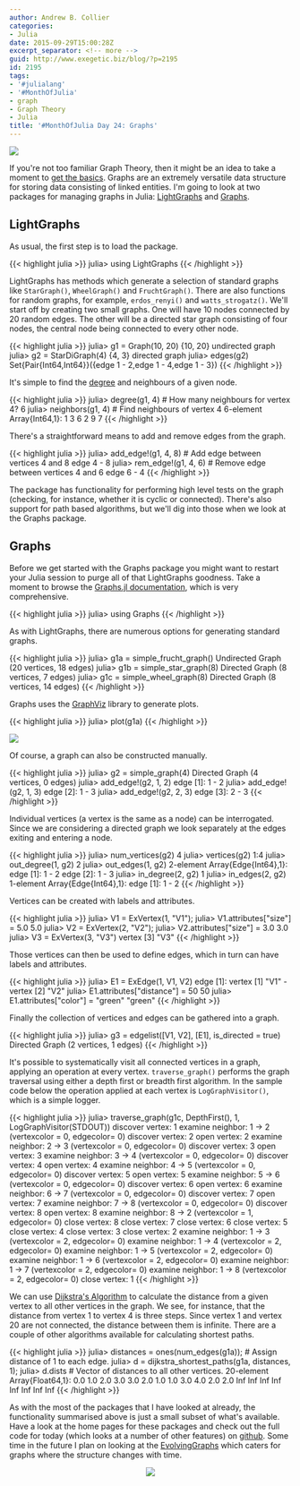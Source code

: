 ```yaml
---
author: Andrew B. Collier
categories:
- Julia
date: 2015-09-29T15:00:28Z
excerpt_separator: <!-- more -->
guid: http://www.exegetic.biz/blog/?p=2195
id: 2195
tags:
- '#julialang'
- '#MonthOfJulia'
- graph
- Graph Theory
- Julia
title: '#MonthOfJulia Day 24: Graphs'
---
```


<!--more-->

<img src="/img/2015/09/Julia-Logo-Graphs.png" >

If you're not too familiar Graph Theory, then it might be an idea to take a moment to [get the basics](https://en.wikipedia.org/wiki/Graph_theory). Graphs are an extremely versatile data structure for storing data consisting of linked entities. I'm going to look at two packages for managing graphs in Julia: [LightGraphs](https://github.com/JuliaGraphs/LightGraphs.jl) and [Graphs](https://github.com/JuliaLang/Graphs.jl).

## LightGraphs

As usual, the first step is to load the package.

{{< highlight julia >}}
julia> using LightGraphs
{{< /highlight >}}

LightGraphs has methods which generate a selection of standard graphs like `StarGraph()`, `WheelGraph()` and `FruchtGraph()`. There are also functions for random graphs, for example, `erdos_renyi()` and `watts_strogatz()`. We'll start off by creating two small graphs. One will have 10 nodes connected by 20 random edges. The other will be a directed star graph consisting of four nodes, the central node being connected to every other node.

{{< highlight julia >}}
julia> g1 = Graph(10, 20)
{10, 20} undirected graph
julia> g2 = StarDiGraph(4)
{4, 3} directed graph
julia> edges(g2)
Set{Pair{Int64,Int64}}({edge 1 - 2,edge 1 - 4,edge 1 - 3})
{{< /highlight >}}

It's simple to find the [degree](https://en.wikipedia.org/wiki/Graph_theory#Definitions) and neighbours of a given node.

{{< highlight julia >}}
julia> degree(g1, 4) # How many neighbours for vertex 4?
6
julia> neighbors(g1, 4) # Find neighbours of vertex 4
6-element Array{Int64,1}:
 1
 3
 6
 2
 9
 7
{{< /highlight >}}

There's a straightforward means to add and remove edges from the graph.

{{< highlight julia >}}
julia> add_edge!(g1, 4, 8) # Add edge between vertices 4 and 8
edge 4 - 8
julia> rem_edge!(g1, 4, 6) # Remove edge between vertices 4 and 6
edge 6 - 4
{{< /highlight >}}

The package has functionality for performing high level tests on the graph (checking, for instance, whether it is cyclic or connected). There's also support for path based algorithms, but we'll dig into those when we look at the Graphs package.

## Graphs

Before we get started with the Graphs package you might want to restart your Julia session to purge all of that LightGraphs goodness. Take a moment to browse the [Graphs.jl documentation](http://graphsjl-docs.readthedocs.org/en/latest/), which is very comprehensive.

{{< highlight julia >}}
julia> using Graphs
{{< /highlight >}}

As with LightGraphs, there are numerous options for generating standard graphs.

{{< highlight julia >}}
julia> g1a = simple\_frucht\_graph()
Undirected Graph (20 vertices, 18 edges)
julia> g1b = simple\_star\_graph(8)
Directed Graph (8 vertices, 7 edges)
julia> g1c = simple\_wheel\_graph(8)
Directed Graph (8 vertices, 14 edges)
{{< /highlight >}}

Graphs uses the [GraphViz](https://github.com/Keno/GraphViz.jl) library to generate plots.

{{< highlight julia >}}
julia> plot(g1a)
{{< /highlight >}}

<img src="/img/2015/09/sample-graph.png" >

Of course, a graph can also be constructed manually.

{{< highlight julia >}}
julia> g2 = simple_graph(4)
Directed Graph (4 vertices, 0 edges)
julia> add_edge!(g2, 1, 2)
edge [1]: 1 - 2
julia> add_edge!(g2, 1, 3)
edge [2]: 1 - 3
julia> add_edge!(g2, 2, 3)
edge [3]: 2 - 3
{{< /highlight >}}

Individual vertices (a vertex is the same as a node) can be interrogated. Since we are considering a directed graph we look separately at the edges exiting and entering a node.

{{< highlight julia >}}
julia> num_vertices(g2)
4
julia> vertices(g2)
1:4
julia> out_degree(1, g2)
2
julia> out_edges(1, g2)
2-element Array{Edge{Int64},1}:
 edge [1]: 1 - 2
 edge [2]: 1 - 3
julia> in_degree(2, g2)
1
julia> in_edges(2, g2)
1-element Array{Edge{Int64},1}:
 edge [1]: 1 - 2
{{< /highlight >}}

Vertices can be created with labels and attributes.

{{< highlight julia >}}
julia> V1 = ExVertex(1, "V1");
julia> V1.attributes["size"] = 5.0
5.0
julia> V2 = ExVertex(2, "V2");
julia> V2.attributes["size"] = 3.0
3.0
julia> V3 = ExVertex(3, "V3")
vertex [3] "V3"
{{< /highlight >}}

Those vertices can then be used to define edges, which in turn can have labels and attributes.

{{< highlight julia >}}
julia> E1 = ExEdge(1, V1, V2)
edge [1]: vertex [1] "V1" - vertex [2] "V2"
julia> E1.attributes["distance"] = 50
50
julia> E1.attributes["color"] = "green"
"green"
{{< /highlight >}}

Finally the collection of vertices and edges can be gathered into a graph.

{{< highlight julia >}}
julia> g3 = edgelist([V1, V2], [E1], is_directed = true)
Directed Graph (2 vertices, 1 edges)
{{< /highlight >}}

It's possible to systematically visit all connected vertices in a graph, applying an operation at every vertex. `traverse_graph()` performs the graph traversal using either a depth first or breadth first algorithm. In the sample code below the operation applied at each vertex is `LogGraphVisitor()`, which is a simple logger.

{{< highlight julia >}}
julia> traverse_graph(g1c, DepthFirst(), 1, LogGraphVisitor(STDOUT))
discover vertex: 1
examine neighbor: 1 -> 2 (vertexcolor = 0, edgecolor= 0)
discover vertex: 2
open vertex: 2
examine neighbor: 2 -> 3 (vertexcolor = 0, edgecolor= 0)
discover vertex: 3
open vertex: 3
examine neighbor: 3 -> 4 (vertexcolor = 0, edgecolor= 0)
discover vertex: 4
open vertex: 4
examine neighbor: 4 -> 5 (vertexcolor = 0, edgecolor= 0)
discover vertex: 5
open vertex: 5
examine neighbor: 5 -> 6 (vertexcolor = 0, edgecolor= 0)
discover vertex: 6
open vertex: 6
examine neighbor: 6 -> 7 (vertexcolor = 0, edgecolor= 0)
discover vertex: 7
open vertex: 7
examine neighbor: 7 -> 8 (vertexcolor = 0, edgecolor= 0)
discover vertex: 8
open vertex: 8
examine neighbor: 8 -> 2 (vertexcolor = 1, edgecolor= 0)
close vertex: 8
close vertex: 7
close vertex: 6
close vertex: 5
close vertex: 4
close vertex: 3
close vertex: 2
examine neighbor: 1 -> 3 (vertexcolor = 2, edgecolor= 0)
examine neighbor: 1 -> 4 (vertexcolor = 2, edgecolor= 0)
examine neighbor: 1 -> 5 (vertexcolor = 2, edgecolor= 0)
examine neighbor: 1 -> 6 (vertexcolor = 2, edgecolor= 0)
examine neighbor: 1 -> 7 (vertexcolor = 2, edgecolor= 0)
examine neighbor: 1 -> 8 (vertexcolor = 2, edgecolor= 0)
close vertex: 1
{{< /highlight >}}

We can use [Dijkstra's Algorithm](https://en.wikipedia.org/wiki/Dijkstra%27s_algorithm) to calculate the distance from a given vertex to all other vertices in the graph. We see, for instance, that the distance from vertex 1 to vertex 4 is three steps. Since vertex 1 and vertex 20 are not connected, the distance between them is infinite. There are a couple of other algorithms available for calculating shortest paths.

{{< highlight julia >}}
julia> distances = ones(num_edges(g1a)); # Assign distance of 1 to each edge.
julia> d = dijkstra\_shortest\_paths(g1a, distances, 1);
julia> d.dists # Vector of distances to all other vertices.
20-element Array{Float64,1}:
   0.0
   1.0
   2.0
   3.0
   3.0
   2.0
   1.0
   1.0
   3.0
   4.0
   2.0
   2.0
   Inf
   Inf
   Inf
   Inf
   Inf
   Inf
   Inf
   Inf
{{< /highlight >}}

As with the most of the packages that I have looked at already, the functionality summarised above is just a small subset of what's available. Have a look at the home pages for these packages and check out the full code for today (which looks at a number of other features) on [github](https://github.com/DataWookie/MonthOfJulia). Some time in the future I plan on looking at the [EvolvingGraphs](https://github.com/weijianzhang/EvolvingGraphs.jl) which caters for graphs where the structure changes with time.

<center>
  <a href="http://spikedmath.com/493.html">
    <img src="/img/2015/09/493-drawing-stars-0.png" >
  </a>
</center>
